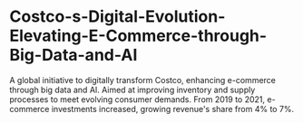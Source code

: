 # Costco-s-Digital-Evolution-Elevating-E-Commerce-through-Big-Data-and-AI
A global initiative to digitally transform Costco, enhancing e-commerce through big data and AI. Aimed at improving inventory and supply processes to meet evolving consumer demands. From 2019 to 2021, e-commerce investments increased, growing revenue's share from 4% to 7%.
